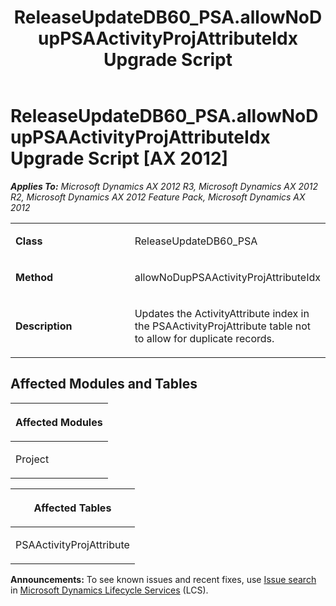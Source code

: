 ﻿---
title: ReleaseUpdateDB60_PSA.allowNoDupPSAActivityProjAttributeIdx Upgrade Script
TOCTitle: ReleaseUpdateDB60_PSA.allowNoDupPSAActivityProjAttributeIdx Upgrade Script
ms:assetid: f4033a2c-1574-042e-bcae-578174d4a5db
ms:mtpsurl: https://msdn.microsoft.com/en-us/library/JJ737530(v=AX.60)
ms:contentKeyID: 49712224
ms.date: 05/18/2015
mtps_version: v=AX.60
---

# ReleaseUpdateDB60\_PSA.allowNoDupPSAActivityProjAttributeIdx Upgrade Script [AX 2012]


_**Applies To:** Microsoft Dynamics AX 2012 R3, Microsoft Dynamics AX 2012 R2, Microsoft Dynamics AX 2012 Feature Pack, Microsoft Dynamics AX 2012_

<table>
<colgroup>
<col style="width: 50%" />
<col style="width: 50%" />
</colgroup>
<tbody>
<tr class="odd">
<td><p><strong>Class</strong></p></td>
<td><p>ReleaseUpdateDB60_PSA</p></td>
</tr>
<tr class="even">
<td><p><strong>Method</strong></p></td>
<td><p>allowNoDupPSAActivityProjAttributeIdx</p></td>
</tr>
<tr class="odd">
<td><p><strong>Description</strong></p></td>
<td><p>Updates the ActivityAttribute index in the PSAActivityProjAttribute table not to allow for duplicate records.</p></td>
</tr>
</tbody>
</table>


## Affected Modules and Tables

<table>
<colgroup>
<col style="width: 100%" />
</colgroup>
<thead>
<tr class="header">
<th><p>Affected Modules</p></th>
</tr>
</thead>
<tbody>
<tr class="odd">
<td><p>Project</p></td>
</tr>
</tbody>
</table>


<table>
<colgroup>
<col style="width: 100%" />
</colgroup>
<thead>
<tr class="header">
<th><p>Affected Tables</p></th>
</tr>
</thead>
<tbody>
<tr class="odd">
<td><p>PSAActivityProjAttribute</p></td>
</tr>
</tbody>
</table>

  
**Announcements:** To see known issues and recent fixes, use [Issue search](http://go.microsoft.com/fwlink/?linkid=389258) in [Microsoft Dynamics Lifecycle Services](http://go.microsoft.com/fwlink/?linkid=306505) (LCS).

